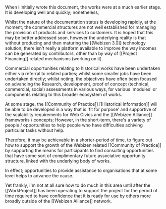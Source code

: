 
When i initially wrote this document, the works were at a much earlier stage.  It is developing well and quickly; nonetheless,

Whilst the nature of the documentation status is developing rapidly, at the moment; the commercial structures are not well established for managing the provision of products and services to customers.  It is hoped that this may be better addressed soon, however the underlying reality is that without producing and then maturing the [[Webizen 3.0]] technology solution; there isn't really a platform available to improve the way incomes can be generated by contributors, other than by way of [[Project Financing]] related mechanisms (working on it).

Commercial opportunities relating to historical works have been undertaken either via referral to related parties; whilst some smaller jobs have been undertaken directly; whilst noting, the objectives have often been focused on advancing the Research, development, proof of concept (technical, commercial, social) assessments in various ways, for various 'modules' or components relating to this broader ecosystem of works.  

At some stage, the [[Community of Practice]] [[Historical Information]] will be able to be developed in a way that is 'fit for purpose' and supportive of the scalability requirements for Web Civics and the [[Webizen Alliance]] frameworks / concepts; However, in the short-term, there's a variety of people / opportunities to help people who have difficulties achiving particular tasks without help. 

Therefore; it may be achievable in a shorter-period of time, to figure out how to support the growth of the Webizen related [[Community of Practice]] by supporting the means for participants to find consulting opportunities that have some sort of complimentary future associative opportunity structure, linked with the underlying body of works.

In effect; opportunities to provide assistance to organisations that at some level helps to advance the cause. 

Yet frankly, i'm not at all sure how to do much in this area until after the [[WorkProject]] has been operating to support the project for the period of time required to have confidence that it is ready for use by others more broadly outside of the [[Webizen Alliance]] network.